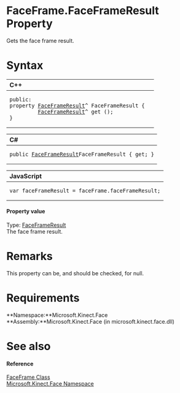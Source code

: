 FaceFrame.FaceFrameResult Property  
==================================  

Gets the face frame result. <span id="syntaxSection"></span>

Syntax  
======  

<table>
<colgroup>
<col width="100%" />
</colgroup>
<thead>
<tr class="header">
<th align="left">C++</th>
</tr>
</thead>
<tbody>
<tr class="odd">
<td align="left"><pre><code>public:  
property <a href="../../FaceFrameResult_Class.md">FaceFrameResult</a>^ FaceFrameResult {  
         <a href="../../FaceFrameResult_Class.md">FaceFrameResult</a>^ get ();  
}</code></pre></td>
</tr>
</tbody>
</table>

<table>
<colgroup>
<col width="100%" />
</colgroup>
<thead>
<tr class="header">
<th align="left">C#</th>
</tr>
</thead>
<tbody>
<tr class="odd">
<td align="left"><pre><code>public <a href="../../FaceFrameResult_Class.md">FaceFrameResult</a>FaceFrameResult { get; }</code></pre></td>
</tr>
</tbody>
</table>

<table>
<colgroup>
<col width="100%" />
</colgroup>
<thead>
<tr class="header">
<th align="left">JavaScript</th>
</tr>
</thead>
<tbody>
<tr class="odd">
<td align="left"><pre><code>var faceFrameResult = faceFrame.faceFrameResult;</code></pre></td>
</tr>
</tbody>
</table>

<span id="ID4ER"></span>
#### Property value  

Type: [FaceFrameResult](../../FaceFrameResult_Class.md)  
The face frame result.  

<span id="remarks"></span>

Remarks  
=======  

This property can be, and should be checked, for null.  

<span id="requirements"></span>

Requirements  
============  

**Namespace:**Microsoft.Kinect.Face  
**Assembly:**Microsoft.Kinect.Face (in microsoft.kinect.face.dll)  

<span id="ID4EBB"></span>

See also  
========  

<span id="ID4EDB"></span>
#### Reference  

[FaceFrame Class](../../FaceFrame_Class.md)  
 [Microsoft.Kinect.Face Namespace](../../../Kinect.Face.md)  



<!--Please do not edit the data in the comment block below.-->
<!--
TOCTitle : FaceFrameResult Property
RLTitle : FaceFrame.FaceFrameResult Property
KeywordK : FaceFrameResult property
KeywordK : FaceFrame.FaceFrameResult property
KeywordF : Microsoft.Kinect.Face.FaceFrame.FaceFrameResult
KeywordF : FaceFrame.FaceFrameResult
KeywordF : FaceFrameResult
KeywordF : Microsoft.Kinect.Face.FaceFrame.FaceFrameResult
KeywordA : P:Microsoft.Kinect.Face.FaceFrame.FaceFrameResult
AssetID : P:Microsoft.Kinect.Face.FaceFrame.FaceFrameResult
Locale : en-us
CommunityContent : 1
APIType : Managed
APILocation : microsoft.kinect.face.dll
APIName : Microsoft.Kinect.Face.FaceFrame.FaceFrameResult
TargetOS : Windows
TopicType : kbSyntax
DevLang : VB
DevLang : CSharp
DevLang : JavaScript
DevLang : C++
DocSet : K4Wv2
ProjType : K4Wv2Proj
Technology : Kinect for Windows
Product : Kinect for Windows SDK v2
productversion : 20
-->
